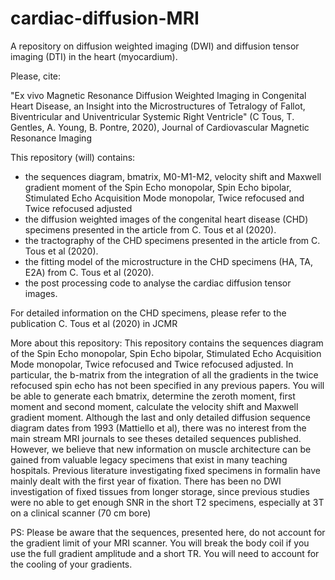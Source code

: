 # cardiac-diffusion-MRI
A repository on diffusion weighted imaging (DWI) and diffusion tensor imaging (DTI) in the heart (myocardium). 

Please, cite:

"Ex vivo Magnetic Resonance Diffusion Weighted Imaging in Congenital Heart Disease, an Insight into the Microstructures of Tetralogy of Fallot, Biventricular and Univentricular Systemic Right Ventricle" (C Tous, T. Gentles, A. Young, B. Pontre, 2020), Journal of Cardiovascular Magnetic Resonance Imaging

This repository (will) contains:
- the sequences diagram, bmatrix, M0-M1-M2, velocity shift and Maxwell gradient moment of the Spin Echo monopolar, Spin Echo bipolar, Stimulated Echo Acquisition Mode monopolar, Twice refocused and Twice refocused adjusted
- the diffusion weighted images of the congenital heart disease (CHD) specimens presented in the article from C. Tous et al (2020). 
- the tractography of the CHD specimens presented in the article from C. Tous et al (2020). 
- the fitting model of the microstructure in the CHD specimens (HA, TA, E2A) from C. Tous et al (2020).
- the post processing code to analyse the cardiac diffusion tensor images. 

For detailed information on the CHD specimens, please refer to the publication C. Tous et al (2020) in JCMR

More about this repository: 
This repository contains the sequences diagram of the Spin Echo monopolar, Spin Echo bipolar, Stimulated Echo Acquisition Mode monopolar, Twice refocused and Twice refocused adjusted. In particular, the b-matrix from the integration of all the gradients in the twice refocused spin echo has not been specified in any previous papers. You will be able to generate each bmatrix, determine the zeroth moment, first moment and second moment, calculate the velocity shift and Maxwell gradient moment. Although the last and only detailed diffusion sequence diagram dates from 1993 (Mattiello et al), there was no interest from the main stream MRI journals to see theses detailed sequences published. However, we believe that new information on muscle architecture can be gained from valuable legacy specimens that exist in many teaching hospitals. Previous literature investigating fixed specimens in formalin have mainly dealt with the first year of fixation. There has been no DWI investigation of fixed tissues from longer storage, since previous studies were no able to get enough SNR in the short T2 specimens, especially at 3T on a clinical scanner (70 cm bore)

PS: 
Please be aware that the sequences, presented here, do not account for the gradient limit of your MRI scanner. You will break the body coil if you use the full gradient amplitude and a short TR. You will need to account for the cooling of your gradients. 

